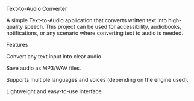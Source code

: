 Text-to-Audio Converter

A simple Text-to-Audio application that converts written text into high-quality speech. This project can be used for accessibility, audiobooks, notifications, or any scenario where converting text to audio is needed.

Features

Convert any text input into clear audio.

Save audio as MP3/WAV files.

Supports multiple languages and voices (depending on the engine used).

Lightweight and easy-to-use interface.
